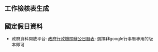 ## 工作檢核表生成


## 國定假日資料

- 政府資料開放平台: [政府行政機關辦公日曆表](https://data.gov.tw/dataset/14718): 選擇**非**google行事曆專用的版本即可

